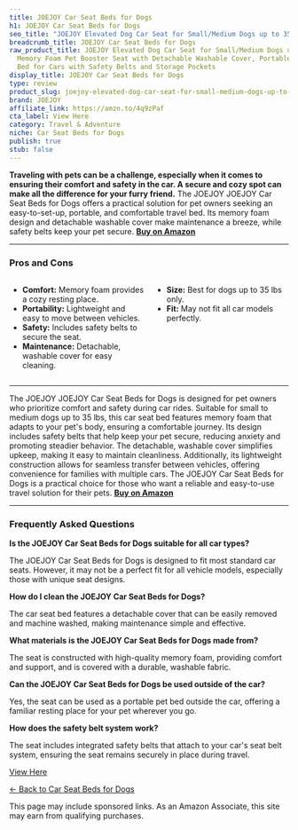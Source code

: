 ```yaml
---
title: JOEJOY Car Seat Beds for Dogs
h1: JOEJOY Car Seat Beds for Dogs
seo_title: "JOEJOY Elevated Dog Car Seat for Small/Medium Dogs up to 35\u2026"
breadcrumb_title: JOEJOY Car Seat Beds for Dogs
raw_product_title: JOEJOY Elevated Dog Car Seat for Small/Medium Dogs up to 35 lbs,
  Memory Foam Pet Booster Seat with Detachable Washable Cover, Portable Travel-Safe
  Bed for Cars with Safety Belts and Storage Pockets
display_title: JOEJOY Car Seat Beds for Dogs
type: review
product_slug: joejoy-elevated-dog-car-seat-for-small-medium-dogs-up-to-35-lbs-memory-6139d04e
brand: JOEJOY
affiliate_link: https://amzn.to/4q9zPaf
cta_label: View Here
category: Travel & Adventure
niche: Car Seat Beds for Dogs
publish: true
stub: false
---
```


<div id="intro" class="full-width">
  <p><strong>Traveling with pets can be a challenge, especially when it comes to ensuring their comfort and safety in the car. A secure and cozy spot can make all the difference for your furry friend.</strong> The JOEJOY JOEJOY Car Seat Beds for Dogs offers a practical solution for pet owners seeking an easy-to-set-up, portable, and comfortable travel bed. Its memory foam design and detachable washable cover make maintenance a breeze, while safety belts keep your pet secure. <a href="https://amzn.to/4q9zPaf" rel="nofollow sponsored noopener" target="_blank"><strong>Buy on Amazon</strong></a></p>
</div>

<hr />
<h3 id="pros-cons">Pros and Cons</h3>
<div class="pc-grid" style="display:grid;grid-template-columns:1fr 1fr;gap:16px;">
  <ul>
    <li><strong>Comfort:</strong> Memory foam provides a cozy resting place.</li>
    <li><strong>Portability:</strong> Lightweight and easy to move between vehicles.</li>
    <li><strong>Safety:</strong> Includes safety belts to secure the seat.</li>
    <li><strong>Maintenance:</strong> Detachable, washable cover for easy cleaning.</li>
  </ul>
  <ul>
    <li><strong>Size:</strong> Best for dogs up to 35 lbs only.</li>
    <li><strong>Fit:</strong> May not fit all car models perfectly.</li>
  </ul>
</div>
<hr />

<div class="full-width">
  <p>The JOEJOY JOEJOY Car Seat Beds for Dogs is designed for pet owners who prioritize comfort and safety during car rides. Suitable for small to medium dogs up to 35 lbs, this car seat bed features memory foam that adapts to your pet's body, ensuring a comfortable journey. Its design includes safety belts that help keep your pet secure, reducing anxiety and promoting steadier behavior. The detachable, washable cover simplifies upkeep, making it easy to maintain cleanliness. Additionally, its lightweight construction allows for seamless transfer between vehicles, offering convenience for families with multiple cars. The JOEJOY Car Seat Beds for Dogs is a practical choice for those who want a reliable and easy-to-use travel solution for their pets. <a href="https://amzn.to/4q9zPaf" rel="nofollow sponsored noopener" target="_blank"><strong>Buy on Amazon</strong></a></p>
</div>

<hr />
<h3 id="faqs">Frequently Asked Questions</h3>

<p><strong>Is the JOEJOY Car Seat Beds for Dogs suitable for all car types?</strong></p>
<p>The JOEJOY Car Seat Beds for Dogs is designed to fit most standard car seats. However, it may not be a perfect fit for all vehicle models, especially those with unique seat designs.</p>

<p><strong>How do I clean the JOEJOY Car Seat Beds for Dogs?</strong></p>
<p>The car seat bed features a detachable cover that can be easily removed and machine washed, making maintenance simple and effective.</p>

<p><strong>What materials is the JOEJOY Car Seat Beds for Dogs made from?</strong></p>
<p>The seat is constructed with high-quality memory foam, providing comfort and support, and is covered with a durable, washable fabric.</p>

<p><strong>Can the JOEJOY Car Seat Beds for Dogs be used outside of the car?</strong></p>
<p>Yes, the seat can be used as a portable pet bed outside the car, offering a familiar resting place for your pet wherever you go.</p>

<p><strong>How does the safety belt system work?</strong></p>
<p>The seat includes integrated safety belts that attach to your car's seat belt system, ensuring the seat remains securely in place during travel.</p>
<p><a class="btn" href="https://amzn.to/4q9zPaf" target="_blank" rel="nofollow sponsored noopener">View Here</a></p>
<p><a href="/roundups/travel-adventure/car-seat-beds-for-dogs/">← Back to Car Seat Beds for Dogs</a></p>
<aside class="disclosure">This page may include sponsored links. As an Amazon Associate, this site may earn from qualifying purchases.</aside>
